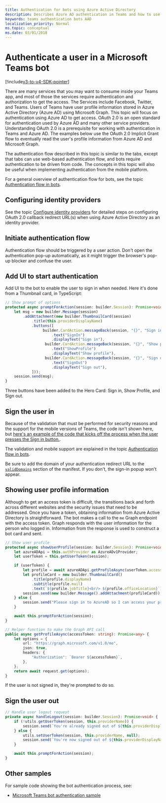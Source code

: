 ```yaml
---
title: Authentication for bots using Azure Active Directory
description: Describes Azure AD authentication in Teams and how to use it in your bots
keywords: teams authentication bots AAD
localization_priority: Normal
ms.topic: conceptual
ms.date: 03/01/2018
---
```

# Authenticate a user in a Microsoft Teams bot

[!include[v3-to-v4-SDK-pointer](~/includes/v3-to-v4-pointer-bots.md)]

There are many services that you may want to consume inside your Teams app, and most of those the services require authentication and authorization to get the access. The Services include Facebook, Twitter, and Teams. Users of Teams have user profile information stored in Azure Active Directory (Azure AD) using Microsoft Graph. This topic will focus on authentication using Azure AD to get access.
OAuth 2.0 is an open standard for authentication used by Azure AD and many other service providers. Understanding OAuth 2.0 is a prerequisite for working with authentication in Teams and Azure AD. The examples below use the OAuth 2.0 Implicit Grant flow to eventually read the user's profile information from Azure AD and Microsoft Graph.

The authentication flow described in this topic is similar to the tabs, except that tabs can use web-based authentication flow, and bots require authentication to be driven from code. The concepts in this topic will also be useful when implementing authentication from the mobile platform.

For a general overview of authentication flow for bots, see the topic [Authentication flow in bots](~/resources/bot-v3/bot-authentication/auth-flow-bot.md).

## Configuring identity providers

See the topic [Configure identity providers](~/concepts/authentication/configure-identity-provider.md) for detailed steps on configuring OAuth 2.0 callback redirect URL(s) when using Azure Active Directory as an identity provider.

## Initiate authentication flow

Authentication flow should be triggered by a user action. Don't open the authentication pop-up automatically, as it might trigger the browser's pop-up blocker and confuse the user.

## Add UI to start authentication

Add UI to the bot to enable the user to sign in when needed. Here it's done from a Thumbnail card, in TypeScript:

```typescript
// Show prompt of options
protected async promptForAction(session: builder.Session): Promise<void> {
    let msg = new builder.Message(session)
        .addAttachment(new builder.ThumbnailCard(session)
            .title(this.providerDisplayName)
            .buttons([
                 builder.CardAction.messageBack(session, "{}", "Sign in")
                     .text("SignIn")
                     .displayText("Sign in"),
                  builder.CardAction.messageBack(session, "{}", "Show profile")
                     .text("ShowProfile")
                     .displayText("Show profile"),
                  builder.CardAction.messageBack(session, "{}", "Sign out")
                     .text("SignOut")
                     .displayText("Sign out"),
            ]));
    session.send(msg);
}
```

Three buttons have been added to the Hero Card: Sign in, Show Profile, and Sign out.

## Sign the user in

Because of the validation that must be performed for security reasons and the support for the mobile versions of Teams, the code isn't shown here, but [here's an example of the code that kicks off the process when the user presses the Sign in button.](https://github.com/OfficeDev/microsoft-teams-sample-auth-node/blob/e84020562d7c8b83f4a357a4a4d91298c5d2989d/src/dialogs/BaseIdentityDialog.ts#L154-L195).

The validation and mobile support are explained in the topic [Authentication flow in bots](~/resources/bot-v3/bot-authentication/auth-flow-bot.md).

Be sure to add the domain of your authentication redirect URL to the [`validDomains`](~/resources/schema/manifest-schema.md#validdomains) section of the manifest. If you don't, the sign-in popup won't appear.

## Showing user profile information

Although to get an access token is difficult, the transitions back and forth across different websites and the security issues that need to be addressed. Once you have a token, obtaining information from Azure Active Directory is straightforward. The bot makes a call to the `me` Graph endpoint with the access token. Graph responds with the user information for the person who logged in. Information from the response is used to construct a bot card and sent.

```typescript
// Show user profile
protected async showUserProfile(session: builder.Session): Promise<void> {
    let azureADApi = this.authProvider as AzureADv1Provider;
    let userToken = this.getUserToken(session);

    if (userToken) {
        let profile = await azureADApi.getProfileAsync(userToken.accessToken);
        let profileCard = new builder.ThumbnailCard()
            .title(profile.displayName)
            .subtitle(profile.mail)
            .text(`${profile.jobTitle}<br/> ${profile.officeLocation}`);
        session.send(new builder.Message().addAttachment(profileCard));
    } else {
        session.send("Please sign in to AzureAD so I can access your profile.");
    }

    await this.promptForAction(session);
}

// Helper function to make the Graph API call
public async getProfileAsync(accessToken: string): Promise<any> {
    let options = {
        url: "https://graph.microsoft.com/v1.0/me",
        json: true,
        headers: {
            "Authorization": `Bearer ${accessToken}`,
        },
    };
    return await request.get(options);
}
```

If the user is not signed in, they're prompted to do so.

## Sign the user out

```typescript
// Handle user logout request
private async handleLogout(session: builder.Session): Promise<void> {
    if (!utils.getUserToken(session, this.providerName)) {
        session.send(`You're already signed out of ${this.providerDisplayName}.`);
    } else {
        utils.setUserToken(session, this.providerName, null);
        session.send(`You're now signed out of ${this.providerDisplayName}.`);
    }

    await this.promptForAction(session);
}
```

## Other samples

For sample code showing the bot authentication process, see:

* [Microsoft Teams bot authentication sample](https://github.com/OfficeDev/microsoft-teams-sample-auth-node)
